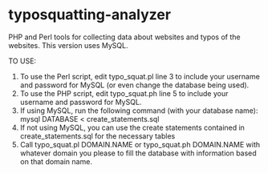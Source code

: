 typosquatting-analyzer
======================

PHP and Perl tools for collecting data about websites and typos of the websites. This version uses MySQL.

TO USE:

1. To use the Perl script, edit typo_squat.pl line 3 to include your username and password for MySQL (or even change the database being used).
2. To use the PHP script, edit typo_squat.ph line 5 to include your username and password for MySQL.
3. If using MySQL, run the following command (with your database name): mysql DATABASE < create_statements.sql
4. If not using MySQL, you can use the create statements contained in create_statements.sql for the necessary tables
5. Call typo_squat.pl DOMAIN.NAME or typo_squat.ph DOMAIN.NAME with whatever domain you please to fill the database with information based on that domain name.

